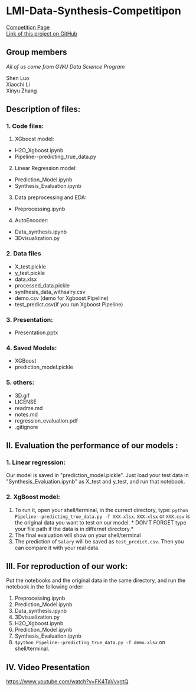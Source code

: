 # LMI-Data-Synthesis-Competitipon
[Competition Page](https://www.ncsi.com/event/dcdatacon/hackathon/)  
[Link of this project on GitHub](https://github.com/XC-Li/LMI-Data-Synthesis-Competition)  
## Group members
*All of us come from GWU Data Science Program*  

Shen Luo  
Xiaochi Li  
Xinyu Zhang  


## Description of files:

### 1. Code files: 
1. XGboost model:
* H2O_Xgboost.ipynb
* Pipeline--predicting_true_data.py

2. Linear Regression model:
* Prediction_Model.ipynb
* Synthesis_Evaluation.ipynb

3. Data preprocessing and EDA:
* Preprocessing.ipynb

4. AutoEncoder:
* Data_synthesis.ipynb
* 3Dvisualization.py

### 2. Data files
* X_test.pickle
* y_test.pickle
* data.xlsx
* processed_data.pickle
* synthesis_data_withsalry.csv
* demo.csv (demo for Xgboost Pipeline)
* test_predict.csv(if you run Xgboost Pipeline)

### 3. Presentation:
* Presentation.pptx

### 4. Saved Models:
* XGBoost
* prediction_model.pickle

### 5. others:
* 3D.gif
* LICENSE
* readme.md
* notes.md
* regression_evaluation.pdf
* .gitignore



## II. Evaluation the performance of our models : 
### 1. Linear regression:

Our model is saved in "prediction_model.pickle". Just load your test data in "Synthesis_Evaluation.ipynb" as X_test and y_test, and run that notebook.

### 2. XgBoost model:
  1. To run it, open your shell/terminal, in the currect directory, type: `python Pipeline--predicting_true_data.py -f XXX.xlsx`. `XXX.xlsx` or `XXX.csv` is the original data you want to test on our model. 
    * DON'T FORGET type your file path if the data is in differnet directory.* 
  2. The final evaluation will show on your shell/terminal
  3. The prediction of `Salary` will be saved as `test_predict.csv`. Then you can compare it with your real data. 

 
## III. For reproduction of our work:  
Put the notebooks and the original data in the same directory, and run the notebook in the following order:
  1. Preprocessing.ipynb
  2. Prediction_Model.ipynb
  3. Data_synthesis.ipynb
  4. 3Dvisualization.py
  5. H2O_Xgboost.ipynb
  6. Prediction_Model.ipynb
  7. Synthesis_Evaluation.ipynb
  8. `$python Pipeline--predicting_true_data.py -f demo.xlsx` on shell/terminal.
  
## IV. Video Presentation
https://www.youtube.com/watch?v=FK4TaVvxgtQ

 
 

